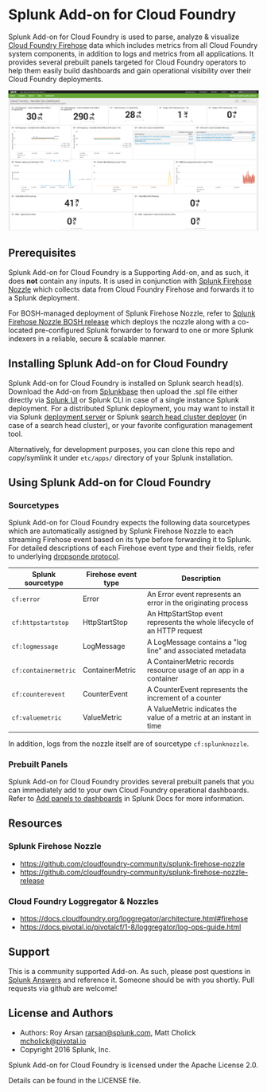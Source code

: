 # Splunk Add-on for Cloud Foundry

Splunk Add-on for Cloud Foundry is used to parse, analyze & visualize [Cloud Foundry Firehose](https://docs.cloudfoundry.org/loggregator/architecture.html#firehose) data which includes metrics from all Cloud Foundry system components, in addition to logs and metrics from all applications.  It provides several prebuilt panels targeted for Cloud Foundry operators to help them easily build dashboards and gain operational visibility over their Cloud Foundry deployments.

![alt text](./dashboard-sample-cloud-foundry-add-on.png "Sample Ops Dashboard for Cloud Foundry")

## Prerequisites
Splunk Add-on for Cloud Foundry is a Supporting Add-on, and as such, it does **not** contain any inputs. It is used in conjunction with [Splunk Firehose Nozzle](https://github.com/cloudfoundry-community/splunk-firehose-nozzle) which collects data from Cloud Foundry Firehose and forwards it to a Splunk deployment.

For BOSH-managed deployment of Splunk Firehose Nozzle, refer to [Splunk Firehose Nozzle BOSH release](https://github.com/cloudfoundry-community/splunk-firehose-nozzle-release) which deploys the nozzle along with a co-located pre-configured Splunk forwarder to forward to one or more Splunk indexers in a reliable, secure & scalable manner.

## Installing Splunk Add-on for Cloud Foundry
Splunk Add-on for Cloud Foundry is installed on Splunk search head(s).
Download the Add-on from [Splunkbase]() then upload the .spl file either directly via [Splunk UI](http://docs.splunk.com/Documentation/AddOns/released/Overview/Singleserverinstall) or Splunk CLI in case of a single instance Splunk deployment. For a distributed Splunk deployment, you may want to install it via Splunk [deployment server](http://docs.splunk.com/Documentation/Splunk/latest/Updating/Aboutdeploymentserver) or Splunk [search head cluster deployer](http://docs.splunk.com/Documentation/Splunk/latest/DistSearch/PropagateSHCconfigurationchanges) (in case of a search head cluster), or your favorite configuration management tool.

Alternatively, for development purposes, you can clone this repo and copy/symlink it under `etc/apps/` directory of your Splunk installation.

## Using Splunk Add-on for Cloud Foundry

### Sourcetypes
Splunk Add-on for Cloud Foundry expects the following data sourcetypes which are automatically assigned by Splunk Firehose Nozzle to each streaming Firehose event based on its type before forwarding it to Splunk. For detailed descriptions of each Firehose event type and their fields, refer to underlying [dropsonde protocol](https://github.com/cloudfoundry/dropsonde-protocol).

| Splunk sourcetype | Firehose event type | Description
|---|---|---
| `cf:error` | Error | An Error event represents an error in the originating process
| `cf:httpstartstop` |  HttpStartStop | An HttpStartStop event represents the whole lifecycle of an HTTP request
| `cf:logmessage` | LogMessage | A LogMessage contains a "log line" and associated metadata
| `cf:containermetric` | ContainerMetric | A ContainerMetric records resource usage of an app in a container
| `cf:counterevent` | CounterEvent | A CounterEvent represents the increment of a counter
| `cf:valuemetric` | ValueMetric | A ValueMetric indicates the value of a metric at an instant in time

In addition, logs from the nozzle itself are of sourcetype `cf:splunknozzle`.

### Prebuilt Panels
Splunk Add-on for Cloud Foundry provides several prebuilt panels that you can immediately add to your own Cloud Foundry operational dashboards. Refer to [Add panels to dashboards](http://docs.splunk.com/Documentation/Splunk/latest/Viz/AddPanels#Add_panels_using_the_Dashboard_Editor) in Splunk Docs for more information.

## Resources

### Splunk Firehose Nozzle
* https://github.com/cloudfoundry-community/splunk-firehose-nozzle
* https://github.com/cloudfoundry-community/splunk-firehose-nozzle-release

### Cloud Foundry Loggregator & Nozzles
* https://docs.cloudfoundry.org/loggregator/architecture.html#firehose
* https://docs.pivotal.io/pivotalcf/1-8/loggregator/log-ops-guide.html

## Support
This is a community supported Add-on. As such, please post questions in [Splunk Answers](https://answers.splunk.com/) and reference it. Someone should be with you shortly.
Pull requests via github are welcome!

## License and Authors
* Authors: Roy Arsan rarsan@splunk.com, Matt Cholick mcholick@pivotal.io
* Copyright 2016 Splunk, Inc.

Splunk Add-on for Cloud Foundry is licensed under the Apache License 2.0.

Details can be found in the LICENSE file.

